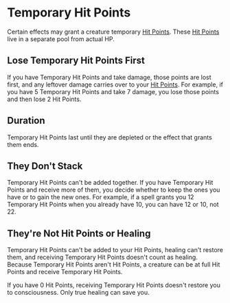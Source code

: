 # Temporary Hit Points

Certain effects may grant a creature temporary [Hit Points](Hit%20Points.md). These [Hit Points](Hit%20Points.md) live in a separate pool from actual HP.

## Lose Temporary Hit Points First

If you have Temporary Hit Points and take damage, those points are lost first, and any leftover damage carries over to your [Hit Points](Hit%20Points.md). For example, if you have 5 Temporary Hit Points and take 7 damage, you lose those points and then lose 2 Hit Points.

## Duration

Temporary Hit Points last until they are depleted or the effect that grants them ends.

## They Don't Stack

Temporary Hit Points can't be added together. If you have Temporary Hit Points and receive more
of them, you decide whether to keep the ones you have or to gain the new ones. For example, if a spell grants you 12 Temporary Hit Points when you already have 10, you can have 12 or 10, not 22.

## They're Not Hit Points or Healing

Temporary Hit Points can't be added to your Hit Points, healing can't restore them, and receiving
Temporary Hit Points doesn't count as healing. Because Temporary Hit Points aren't Hit Points, a creature can be at full Hit Points and receive Temporary Hit Points.

If you have 0 Hit Points, receiving Temporary Hit Points doesn't restore you to consciousness. Only true healing can save you.
